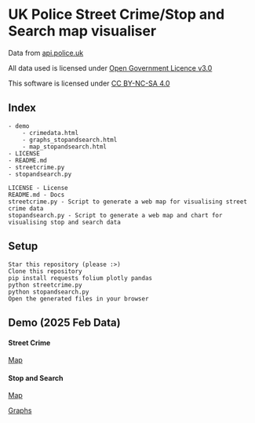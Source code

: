 # UK Police Street Crime/Stop and Search map visualiser

Data from [api.police.uk](https://data.police.uk/)

All data used is licensed under [Open Government Licence v3.0](https://www.nationalarchives.gov.uk/doc/open-government-licence/version/3/)

This software is licensed under [CC BY-NC-SA 4.0](https://creativecommons.org/licenses/by-nc-sa/4.0)

## Index
```
- demo
    - crimedata.html
    - graphs_stopandsearch.html
    - map_stopandsearch.html
- LICENSE
- README.md
- streetcrime.py
- stopandsearch.py
```
```
LICENSE - License
README.md - Docs
streetcrime.py - Script to generate a web map for visualising street crime data
stopandsearch.py - Script to generate a web map and chart for visualising stop and search data
```

## Setup
```
Star this repository (please :>)
Clone this repository
pip install requests folium plotly pandas
python streetcrime.py
python stopandsearch.py
Open the generated files in your browser
```

## Demo (2025 Feb Data)
#### Street Crime
[Map](https://radioactivepotato.github.io/uk-crime-map/demo/crimedata.html)

#### Stop and Search
[Map](https://radioactivepotato.github.io/uk-crime-map/demo/map_stopandsearch.html)

[Graphs](https://radioactivepotato.github.io/uk-crime-map/demo/graphs_stopandsearch.html)
